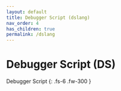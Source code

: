 ```yaml
---
layout: default
title: Debugger Script (dslang)
nav_order: 4
has_children: true
permalink: /dslang
---
```


# Debugger Script (DS)

Debugger Script
{: .fs-6 .fw-300 }
